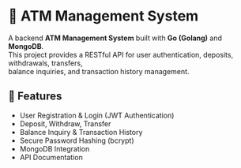 # 🏦 ATM Management System

A backend **ATM Management System** built with **Go (Golang)** and **MongoDB**.  
This project provides a RESTful API for user authentication, deposits, withdrawals, transfers,  
balance inquiries, and transaction history management.

## 🚀 Features
- User Registration & Login (JWT Authentication)
- Deposit, Withdraw, Transfer
- Balance Inquiry & Transaction History
- Secure Password Hashing (bcrypt)
- MongoDB Integration
- API Documentation

